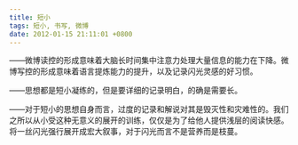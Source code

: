 ```yaml
---
title: 短小
tags: 短小, 书写, 微博
date: 2012-01-15 21:11:01 +0800
---
```



——微博读控的形成意味着大脑长时间集中注意力处理大量信息的能力在下降。微博写控的形成意味着语言提炼能力的提升，以及记录闪光灵感的好习惯。

——思想都是短小凝练的，但是要详细的记录明白，的确是需要长。

——对于短小的思想自身而言，过度的记录和解说对其是毁灭性和灾难性的。我们之所以从小受这种无意义的展开的训练，仅仅是为了给他人提供浅层的阅读快感。将一丝闪光强行展开成宏大叙事，对于闪光而言不是营养而是枝蔓。

